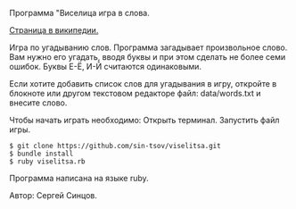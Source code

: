 Программа "Виселица игра в слова.

[Страница в википедии.](https://ru.wikipedia.org/wiki/Виселица_%28игра%29)

Игра по угадыванию слов. Программа загадывает произвольное слово. Вам нужно его угадать, вводя буквы и при этом сделать не более семи ошибок. Буквы Е-Ё, И-Й считаются одинаковыми. 

Если хотите добавить список слов для угадывания в игру, откройте в блокноте или другом текстовом редакторе файл: data/words.txt и внесите слово.

Чтобы начать играть необходимо: Открыть терминал. Запустить файл игры.

```
$ git clone https://github.com/sin-tsov/viselitsa.git
$ bundle install
$ ruby viselitsa.rb
```
Программа написана на языке ruby.

Автор: Сергей Синцов.
